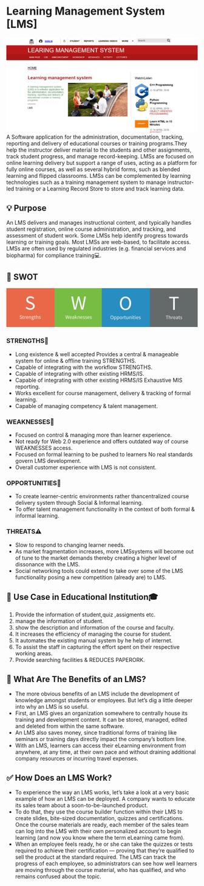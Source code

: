 # Learning Management System [LMS]

![diagram](./image/diagram.png)
A Software application for the administration, documentation, tracking, reporting and delivery of educational courses or training programs.They help the instructor deliver material to the students and other assignments, track student progress, and manage record-keeping. LMSs are focused on online learning delivery but support a range of uses, acting as a platform for fully online courses, as well as several hybrid forms, such as blended learning and flipped classrooms. LMSs can be complemented by learning technologies such as a training management system to manage instructor-led training or a Learning Record Store to store and track learning data.

## 💡 Purpose

An LMS delivers and manages instructional content, and typically handles student registration, online course administration, and tracking, and assessment of student work. Some LMSs help identify progress towards learning or training goals. Most LMSs are web-based, to facilitate access. LMSs are often used by regulated industries (e.g. financial services and biopharma) for compliance training💻.

## 🔰 SWOT

![SWOT](./image/SWOT.png)

### STRENGTHS💪

- Long existence & well accepted Provides a central & manageable system for online & offline training STRENGTHS.
- Capable of integrating with the workflow STRENGTHS.
- Capable of integrating with other existing HRMS/IS.
- Capable of integrating with other existing HRMS/IS Exhaustive MIS reporting.
- Works excellent for course management, delivery & tracking of formal learning.
- Capable of managing competency & talent management.

### WEAKNESSES📛

- Focused on control & managing more than learner experience.
- Not ready for Web 2.0 experience and offers outdated way of course WEAKNESSES access.
- Focused on formal learning to be pushed to learners No real standards govern LMS development.
- Overall customer experience with LMS is not consistent.

### OPPORTUNITIES🎯

- To create learner-centric environments rather thancentralized course delivery system through Social & Informal learning.
- To offer talent management functionality in the context of both formal & informal learning.

### THREATS⚠️

- Slow to respond to changing learner needs.
- As market fragmentation increases, more LMSsystems will become out of tune to the market demands thereby creating a higher level of dissonance with the LMS.
- Social networking tools could extend to take over some of the LMS functionality posing a new competition (already are) to LMS.

## 🔨 Use Case in Educational Institution🎓

1. Provide the information of student,quiz ,assigments etc.
2. manage the information of student.
3. show the description and information of the course and faculty.
4. It increases the efficiency of managing the course for student.
5. It automates the existing manual system by he help of internet.
6. To assist the staff in capturing the effort spent on their respective working areas.
7. Provide searching facilities & REDUCES PAPERORK.

## 🏁 What Are The Benefits of an LMS?

- The more obvious benefits of an LMS include the development of knowledge amongst students or employees. But let’s dig a little deeper into why an LMS is so useful.
- First, an LMS gives an organization somewhere to centrally house its training and development content. It can be stored, managed, edited and deleted from within the same software.
- An LMS also saves money, since traditional forms of training like seminars or training days directly impact the company’s bottom line.
- With an LMS, learners can access their eLearning environment from anywhere, at any time, at their own pace and without draining additional company resources or incurring travel expenses.

## ✅ How Does an LMS Work?

- To experience the way an LMS works, let’s take a look at a very basic example of how an LMS can be deployed.
A company wants to educate its sales team about a soon-to-be-launched product.
- To do that, they use the course builder function within their LMS to create slides, bite-sized documentation, quizzes and certifications. Once the course materials are ready, each member of the sales team can log into the LMS with their own personalized account to begin learning (and now you know where the term eLearning came from).
- When an employee feels ready, he or she can take the quizzes or tests required to achieve their certification — proving that they’re qualified to sell the product at the standard required.
The LMS can track the progress of each employee, so administrators can see how well learners are moving through the course material, who has qualified, and who remains confused about the topic.
